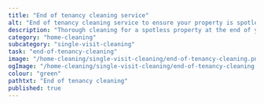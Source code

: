 ```yaml
---
title: "End of tenancy cleaning service"
alt: "End of tenancy cleaning service to ensure your property is spotless for new tenants"
description: "Thorough cleaning for a spotless property at the end of your tenancy"
category: "home-cleaning"
subcategory: "single-visit-cleaning"
task: "end-of-tenancy-cleaning"
image: "/home-cleaning/single-visit-cleaning/end-of-tenancy-cleaning.png"
ogImage: "/home-cleaning/single-visit-cleaning/end-of-tenancy-cleaning.png"
colour: "green"
pathtxt: "End of tenancy cleaning"
published: true
---
```

